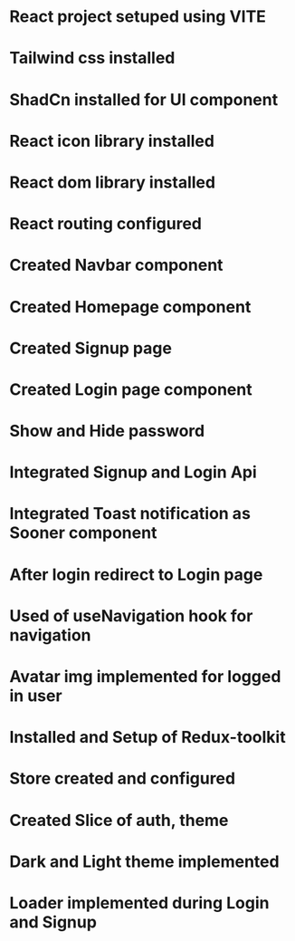 # React project setuped using VITE
# Tailwind css installed
# ShadCn installed for UI component
# React icon library installed
# React dom library installed
# React routing configured
# Created Navbar component
# Created Homepage component
# Created Signup page
# Created Login page component
# Show and Hide password
# Integrated Signup and Login Api
# Integrated Toast notification as Sooner component
# After login redirect to Login page
# Used of useNavigation hook for navigation
# Avatar img implemented for logged in user
# Installed and Setup of Redux-toolkit
# Store created and configured
# Created Slice of auth, theme
# Dark and Light theme implemented
# Loader implemented during Login and Signup
